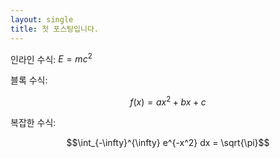 ```yaml
---
layout: single
title: 첫 포스팅입니다.
---
```


인라인 수식:  $E = mc^2$

블록 수식:

$$f(x) = ax^2 + bx + c$$

복잡한 수식:

$$\int_{-\infty}^{\infty} e^{-x^2} dx = \sqrt{\pi}$$

